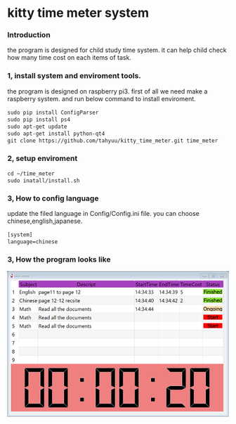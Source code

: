 # kitty time meter system

### Introduction
the program is designed for child study time system. it can help child check how many time cost on each items of task.

### 1, install system and enviroment tools.
the program is designed on raspberry pi3. first of all we need make a raspberry system. and run below command to install enviroment.
```
sudo pip install ConfigParser
sudo pip install ps4
sudo apt-get update
sudo apt-get install python-qt4
git clone https://github.com/tahyuu/kitty_time_meter.git time_meter
```

### 2, setup enviroment
```
cd ~/time_meter
sudo inatall/install.sh
```

### 3, How to config language
update the filed language in Config/Config.ini file. you can choose chinese,english,japanese.
```
[system]
language=chinese
```

### 3, How the program looks like

![Image text](https://github.com/tahyuu/kitty_time_meter/blob/master/img/Interface.png)
